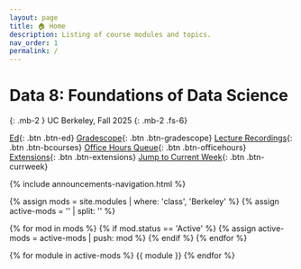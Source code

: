 ```yaml
---
layout: page
title: 🏠 Home
description: Listing of course modules and topics.
nav_order: 1
permalink: /
---
```


# **Data 8: Foundations of Data Science**

{: .mb-2 }
UC Berkeley, Fall 2025
{: .mb-2 .fs-6}

[Ed](https://edstem.org/us/courses/73504/discussion){: .btn .btn-ed}
[Gradescope](https://www.gradescope.com/courses/952061){: .btn .btn-gradescope}
[Lecture Recordings](https://bcourses.berkeley.edu/courses/1542000/external_tools/90481){: .btn .btn-bcourses}
[Office Hours Queue](https://oh.data8.org/){: .btn .btn-officehours}
[Extensions](https://docs.google.com/forms/d/e/1FAIpQLSebp86RhH3cWG1_4v6dR5f_WyJ_icj3cmXoUy9p4C30typmOw/viewform){: .btn .btn-extensions}
[Jump to Current Week](https://www.data8.org/fa25/#week-{{site.current_week}}){: .btn .btn-currweek}

{% include announcements-navigation.html %}

{% assign mods = site.modules | where: 'class', 'Berkeley' %}
{% assign active-mods = '' | split: '' %}

{% for mod in mods %}
{% if mod.status == 'Active' %}
{% assign active-mods = active-mods | push: mod %}
{% endif %}
{% endfor %}

{% for module in active-mods %}
{{ module }}
{% endfor %}

<script src="{{ '/assets/scripts/announcement-navigation.js' | relative_url }}"></script>
